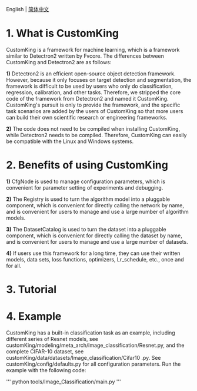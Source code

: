 English | [简体中文](https://github.com/dongdongdong1217/Detectron2-All/blob/main/README_ch.md)

# 1. What is CustomKing
CustomKing is a framework for machine learning, which is a framework similar to Detectron2 written by Fvcore. The differences between CustomKing and Detectron2 are as follows:

**1)** Detectron2 is an efficient open-source object detection framework. However, because it only focuses on target detection and segmentation, the framework is difficult to be used by users who only do classification, regression, calibration, and other tasks. Therefore, we stripped the core code of the framework from Detectron2 and named it CustomKing. CustomKing's pursuit is only to provide the framework, and the specific task scenarios are added by the users of CustomKing so that more users can build their own scientific research or engineering frameworks.

**2)** The code does not need to be compiled when installing CustomKing, while Detectron2 needs to be compiled. Therefore, CustomKing can easily be compatible with the Linux and Windows systems.

# 2. Benefits of using CustomKing
**1)** CfgNode is used to manage configuration parameters, which is convenient for parameter setting of experiments and debugging.

**2)** The Registry is used to turn the algorithm model into a pluggable component, which is convenient for directly calling the network by name, and is convenient for users to manage and use a large number of algorithm models.

**3)** The DatasetCatalog is used to turn the dataset into a pluggable component, which is convenient for directly calling the dataset by name, and is convenient for users to manage and use a large number of datasets.

**4)** If users use this framework for a long time, they can use their written models, data sets, loss functions, optimizers, Lr_schedule, etc., once and for all.

# 3. Tutorial

# 4. Example
CustomKing has a built-in classification task as an example, including different series of Resnet models, see customKing/modeling/meta_arch/Image_classification/Resnet.py, and the complete CIFAR-10 dataset, see customKing/data/datasets/Image_classification/Cifar10 .py. See customKing/config/defaults.py for all configuration parameters. Run the example with the following code:

'''
python tools/Image_Classification/main.py
'''
